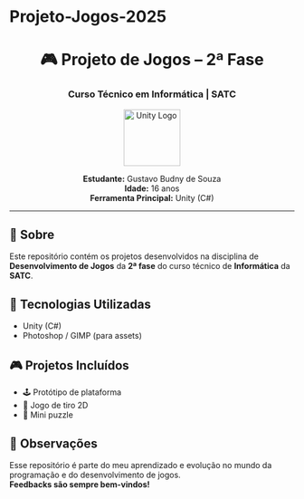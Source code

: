 # Projeto-Jogos-2025
<h1 align="center">🎮 Projeto de Jogos – 2ª Fase</h1>
<h3 align="center">Curso Técnico em Informática | SATC</h3>

<p align="center">
  <img src="https://cdn.jsdelivr.net/gh/devicons/devicon/icons/unity/unity-original.svg" alt="Unity Logo" width="100"/>
</p>

<p align="center">
  <strong>Estudante:</strong> Gustavo Budny de Souza<br>
  <strong>Idade:</strong> 16 anos<br>
  <strong>Ferramenta Principal:</strong> Unity (C#)
</p>

---

<h2>🧠 Sobre</h2>

<p>Este repositório contém os projetos desenvolvidos na disciplina de <strong>Desenvolvimento de Jogos</strong> da <strong>2ª fase</strong> do curso técnico de <strong>Informática</strong> da <strong>SATC</strong>.</p>

<h2>🚀 Tecnologias Utilizadas</h2>
<ul>
  <li>Unity (C#)</li>
  <li>Photoshop / GIMP (para assets)</li>
</ul>

<h2>🎮 Projetos Incluídos</h2>
<ul>
  <li>🕹 Protótipo de plataforma</li>
  <li>🎯 Jogo de tiro 2D</li>
  <li>🧩 Mini puzzle</li>
</ul>

<h2>📌 Observações</h2>
<p>
  Esse repositório é parte do meu aprendizado e evolução no mundo da programação e do desenvolvimento de jogos.<br>
  <strong>Feedbacks são sempre bem-vindos!</strong>
</p>
